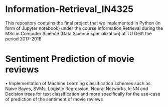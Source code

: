 # Information-Retrieval_IN4325
This repository contains the final project that we implemented in Python (in form of Jupyter notebook) under the course Information Retrieval during the MSc in Computer Science (Data Science specialization) at TU Delft the period 2017-2018

# Sentiment Prediction of movie reviews

• Implementation of Machine Learning classification schemes such as Naive Bayes, SVMs, Logistic Regression, Neural Networks, k-NN and Decision trees for text classification and more specifically for the use-case of prediction of the sentiment of movie reviews
